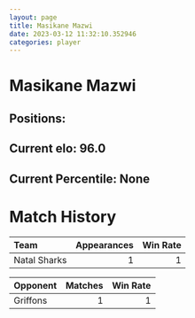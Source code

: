 ```yaml
---  
layout: page  
title: Masikane Mazwi  
date: 2023-03-12 11:32:10.352946  
categories: player  
---
```

# Masikane Mazwi

## Positions: 

## Current elo: 96.0

## Current Percentile: None

# Match History


| Team         |   Appearances |   Win Rate |
|:-------------|--------------:|-----------:|
| Natal Sharks |             1 |          1 |

| Opponent   |   Matches |   Win Rate |
|:-----------|----------:|-----------:|
| Griffons   |         1 |          1 |